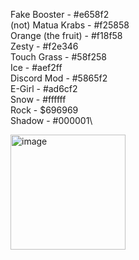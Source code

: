 Fake Booster - #e658f2\
(not) Matua Krabs - #f25858\
Orange (the fruit) - #f18f58\
Zesty - #f2e346\
Touch Grass - #58f258\
Ice - #aef2ff\
Discord Mod - #5865f2\
E-Girl - #ad6cf2\
Snow - #ffffff\
Rock - $696969\
Shadow - #000001\

<img width="184" alt="image" src="https://github.com/user-attachments/assets/85e2a4cc-53d8-4a27-a972-c36d2c854028" />
